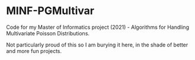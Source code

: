# MINF-PGMultivar

Code for my Master of Informatics project (2021) - Algorithms for Handling Multivariate Poisson Distributions.

Not particularly proud of this so I am burying it here, in the shade of better and more fun projects.
